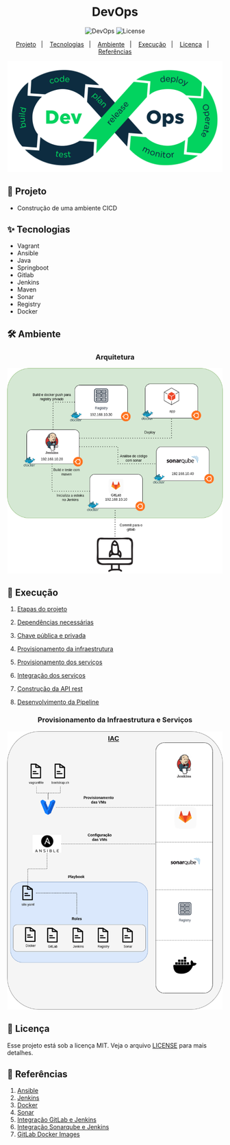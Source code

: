 <h1 align="center">DevOps</h1>

<p align="center">
  <img alt="DevOps" src="https://img.shields.io/static/v1?label=DevOps&message=CICD&color=8257E5&labelColor=000000"  />

  <img alt="License" src="https://img.shields.io/static/v1?label=license&message=MIT&color=49AA26&labelColor=000000">
</p>

<p align="center">
  <a href="#-projeto">Projeto</a>&nbsp;&nbsp;&nbsp;|&nbsp;&nbsp;&nbsp;
  <a href="#-tecnologias">Tecnologias</a>&nbsp;&nbsp;&nbsp;|&nbsp;&nbsp;&nbsp;
  <a href="#%EF%B8%8F-ambiente">Ambiente</a>&nbsp;&nbsp;&nbsp;|&nbsp;&nbsp;&nbsp;
  <a href="#-execução">Execução</a>&nbsp;&nbsp;&nbsp;|&nbsp;&nbsp;&nbsp;
  <a href="#-licença">Licença</a>&nbsp;&nbsp;&nbsp;|&nbsp;&nbsp;&nbsp;
  <a href="#-referências">Referências</a>
</p>

<p align="center">
  <img alt="DevOps" src="data/devops-process.png">
</p>


## 🌱 Projeto

- Construção de uma ambiente CICD

## ✨ Tecnologias

- Vagrant  
- Ansible 
- Java 
- Springboot
- Gitlab 
- Jenkins 
- Maven 
- Sonar 
- Registry 
- Docker 


## 🛠️ Ambiente 

<h3 align="center">Arquitetura</h3>

<p align="center">
  <img alt="Ambiente" src="data/ambiente.png">
</p>

## 🚀 Execução
1. [Etapas do projeto](stages.md) 

2. [Dependências necessárias](packages/README.md) 

3. [Chave pública e privada](keys/README.md)

4. [Provisionamento da infraestrutura](vagrant/README.MD) 

5. [Provisionamento dos serviços](roles/README.md) 

6. [Integração dos serviços](roles/integration.md) 

7. [Construção da API rest]()

8. [Desenvolvimento da Pipeline]()


<h3 align="center">Provisionamento da Infraestrutura e Serviços</h3>


<p align="center">
  <img alt="Ambiente" src="data/provisionamento.png">
</p>

## 📄 Licença
Esse projeto está sob a licença MIT. Veja o arquivo [LICENSE](LICENSE) para mais detalhes.

## 🙇 Referências

1. [Ansible](https://docs.ansible.com/ansible_community.html) 
2. [Jenkins](https://www.jenkins.io/doc/) 
3. [Docker](https://docs.docker.com/)
4. [Sonar](https://docs.sonarqube.org/latest/)
5. [Integração GitLab e Jenkins](https://docs.gitlab.com/ee/integration/jenkins.html)
6. [Integração Sonarqube e Jenkins](https://docs.sonarqube.org/latest/analysis/scan/sonarscanner-for-jenkins/#:~:text=Log%20into%20Jenkins%20as%20an,a%20'Secret%20Text'%20credential.)
7. [GitLab Docker Images](https://docs.gitlab.com/ee/install/docker.html)